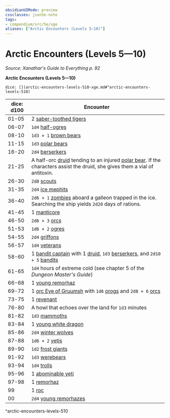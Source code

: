 ```yaml
---
obsidianUIMode: preview
cssclasses: json5e-note
tags:
- compendium/src/5e/xge
aliases: ["Arctic Encounters (Levels 5—10)"]
---
```

# Arctic Encounters (Levels 5—10)
*Source: Xanathar's Guide to Everything p. 92* 

**Arctic Encounters (Levels 5—10)**

`dice: [](arctic-encounters-levels-510-xge.md#^arctic-encounters-levels-510)`

| dice: d100 | Encounter |
|------------|-----------|
| 01-05 | 2 [saber-toothed tigers](5E2014官方资源/bestiary/beast/saber-toothed-tiger.md) |
| 06-07 | `1d4` [half-ogres](5E2014官方资源/bestiary/giant/half-ogre-ogrillon.md) |
| 08-10 | `1d3 + 1` [brown bears](5E2014官方资源/bestiary/beast/brown-bear.md) |
| 11-15 | `1d3` [polar bears](5E2014官方资源/bestiary/beast/polar-bear.md) |
| 16-20 | `2d4` [berserkers](5E2014官方资源/bestiary/humanoid/berserker.md) |
| 21-25 | A half-orc [druid](5E2014官方资源/bestiary/humanoid/druid.md) tending to an injured [polar bear](5E2014官方资源/bestiary/beast/polar-bear.md). If the characters assist the druid, she gives them a vial of antitoxin. |
| 26-30 | `2d8` [scouts](5E2014官方资源/bestiary/humanoid/scout.md) |
| 31-35 | `2d4` [ice mephits](5E2014官方资源/bestiary/elemental/ice-mephit.md) |
| 36-40 | `2d6 + 1` [zombies](5E2014官方资源/bestiary/undead/zombie.md) aboard a galleon trapped in the ice. Searching the ship yields `2d20` days of rations. |
| 41-45 | 1 [manticore](5E2014官方资源/bestiary/monstrosity/manticore.md) |
| 46-50 | `2d6 + 3` [orcs](5E2014官方资源/bestiary/humanoid/orc.md) |
| 51-53 | `1d6 + 2` [ogres](5E2014官方资源/bestiary/giant/ogre.md) |
| 54-55 | `2d4` [griffons](5E2014官方资源/bestiary/monstrosity/griffon.md) |
| 56-57 | `1d4` [veterans](5E2014官方资源/bestiary/humanoid/veteran.md) |
| 58-60 | 1 [bandit captain](5E2014官方资源/bestiary/humanoid/bandit-captain.md) with 1 [druid](5E2014官方资源/bestiary/humanoid/druid.md), `1d3` [berserkers](5E2014官方资源/bestiary/humanoid/berserker.md), and `2d10 + 5` [bandits](5E2014官方资源/bestiary/humanoid/bandit.md) |
| 61-65 | `1d4` hours of extreme cold (see chapter 5 of the *Dungeon Master's Guide*) |
| 66-68 | 1 [young remorhaz](5E2014官方资源/bestiary/monstrosity/young-remorhaz.md) |
| 69-72 | 1 [orc Eye of Gruumsh](5E2014官方资源/bestiary/humanoid/orc-eye-of-gruumsh.md) with `1d6` [orogs](5E2014官方资源/bestiary/humanoid/orog.md) and `2d8 + 6` [orcs](5E2014官方资源/bestiary/humanoid/orc.md) |
| 73-75 | 1 [revenant](5E2014官方资源/bestiary/undead/revenant.md) |
| 76-80 | A howl that echoes over the land for `1d3` minutes |
| 81-82 | `1d3` [mammoths](5E2014官方资源/bestiary/beast/mammoth.md) |
| 83-84 | 1 [young white dragon](5E2014官方资源/bestiary/dragon/young-white-dragon.md) |
| 85-86 | `2d4` [winter wolves](5E2014官方资源/bestiary/monstrosity/winter-wolf.md) |
| 87-88 | `1d6 + 2` [yetis](5E2014官方资源/bestiary/monstrosity/yeti.md) |
| 89-90 | `1d2` [frost giants](5E2014官方资源/bestiary/giant/frost-giant.md) |
| 91-92 | `1d3` [werebears](5E2014官方资源/bestiary/humanoid/werebear.md) |
| 93-94 | `1d4` [trolls](5E2014官方资源/bestiary/giant/troll.md) |
| 95-96 | 1 [abominable yeti](5E2014官方资源/bestiary/monstrosity/abominable-yeti.md) |
| 97-98 | 1 [remorhaz](5E2014官方资源/bestiary/monstrosity/remorhaz.md) |
| 99 | 1 [roc](5E2014官方资源/bestiary/monstrosity/roc.md) |
| 00 | `2d4` [young remorhazes](5E2014官方资源/bestiary/monstrosity/young-remorhaz.md) |
^arctic-encounters-levels-510